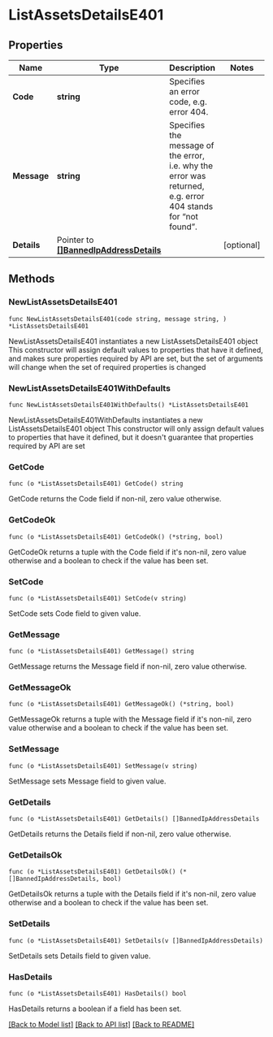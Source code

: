 # ListAssetsDetailsE401

## Properties

Name | Type | Description | Notes
------------ | ------------- | ------------- | -------------
**Code** | **string** | Specifies an error code, e.g. error 404. | 
**Message** | **string** | Specifies the message of the error, i.e. why the error was returned, e.g. error 404 stands for “not found”. | 
**Details** | Pointer to [**[]BannedIpAddressDetails**](BannedIpAddressDetails.md) |  | [optional] 

## Methods

### NewListAssetsDetailsE401

`func NewListAssetsDetailsE401(code string, message string, ) *ListAssetsDetailsE401`

NewListAssetsDetailsE401 instantiates a new ListAssetsDetailsE401 object
This constructor will assign default values to properties that have it defined,
and makes sure properties required by API are set, but the set of arguments
will change when the set of required properties is changed

### NewListAssetsDetailsE401WithDefaults

`func NewListAssetsDetailsE401WithDefaults() *ListAssetsDetailsE401`

NewListAssetsDetailsE401WithDefaults instantiates a new ListAssetsDetailsE401 object
This constructor will only assign default values to properties that have it defined,
but it doesn't guarantee that properties required by API are set

### GetCode

`func (o *ListAssetsDetailsE401) GetCode() string`

GetCode returns the Code field if non-nil, zero value otherwise.

### GetCodeOk

`func (o *ListAssetsDetailsE401) GetCodeOk() (*string, bool)`

GetCodeOk returns a tuple with the Code field if it's non-nil, zero value otherwise
and a boolean to check if the value has been set.

### SetCode

`func (o *ListAssetsDetailsE401) SetCode(v string)`

SetCode sets Code field to given value.


### GetMessage

`func (o *ListAssetsDetailsE401) GetMessage() string`

GetMessage returns the Message field if non-nil, zero value otherwise.

### GetMessageOk

`func (o *ListAssetsDetailsE401) GetMessageOk() (*string, bool)`

GetMessageOk returns a tuple with the Message field if it's non-nil, zero value otherwise
and a boolean to check if the value has been set.

### SetMessage

`func (o *ListAssetsDetailsE401) SetMessage(v string)`

SetMessage sets Message field to given value.


### GetDetails

`func (o *ListAssetsDetailsE401) GetDetails() []BannedIpAddressDetails`

GetDetails returns the Details field if non-nil, zero value otherwise.

### GetDetailsOk

`func (o *ListAssetsDetailsE401) GetDetailsOk() (*[]BannedIpAddressDetails, bool)`

GetDetailsOk returns a tuple with the Details field if it's non-nil, zero value otherwise
and a boolean to check if the value has been set.

### SetDetails

`func (o *ListAssetsDetailsE401) SetDetails(v []BannedIpAddressDetails)`

SetDetails sets Details field to given value.

### HasDetails

`func (o *ListAssetsDetailsE401) HasDetails() bool`

HasDetails returns a boolean if a field has been set.


[[Back to Model list]](../README.md#documentation-for-models) [[Back to API list]](../README.md#documentation-for-api-endpoints) [[Back to README]](../README.md)


